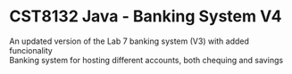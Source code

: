# CST8132 Java - Banking System V4  
An updated version of the Lab 7 banking system (V3) with added funcionality  
Banking system for hosting different accounts, both chequing and savings  
